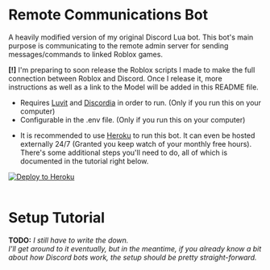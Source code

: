 # Remote Communications Bot

A heavily modified version of my original Discord Lua bot.
This bot's main purpose is communicating to the remote admin server for sending messages/commands to linked Roblox games.

**[!]** I'm preparing to soon release the Roblox scripts I made to make the full connection between Roblox and Discord. Once I release it, more instructions as well as a link to the Model will be added in this README file.

- Requires [Luvit](https://luvit.io/) and [Discordia](https://github.com/SinisterRectus/Discordia) in order to run. (Only if you run this on your computer)
- Configurable in the .env file. (Only if you run this on your computer)

+ It is recommended to use [Heroku](https://www.heroku.com/) to run this bot. It can even be hosted externally 24/7 (Granted you keep watch of your monthly free hours). There's some additional steps you'll need to do, all of which is documented in the tutorial right below.

[![Deploy to Heroku](https://www.herokucdn.com/deploy/button.svg)](https://heroku.com/deploy?template=https://github.com/EpicFazbear/remote-comms-bot)
<br><br>
# Setup Tutorial
**TODO:** *I still have to write the down.
<br>
I'll get around to it eventually, but in the meantime, if you already know a bit about how Discord bots work, the setup should be pretty straight-forward.*